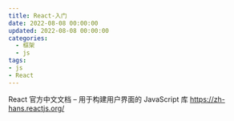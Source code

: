 ```yaml
---
title: React-入门
date: 2022-08-08 00:00:00
updated: 2022-08-08 00:00:00
categories:
  - 框架
  - js
tags:
- js
- React
---
```


React 官方中文文档 – 用于构建用户界面的 JavaScript 库
<https://zh-hans.reactjs.org/>

<!-- more -->